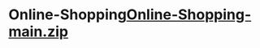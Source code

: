 # Online-Shopping[Online-Shopping-main.zip](https://github.com/Ahsan172052/Online-Shopping/files/8255736/Online-Shopping-main.zip)
